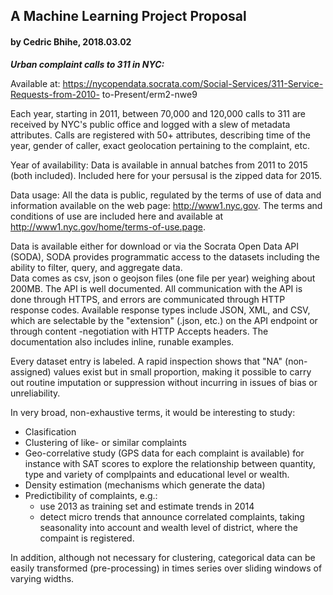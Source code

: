 ﻿##          A Machine Learning Project Proposal
####               by Cedric Bhihe, 2018.03.02


***Urban complaint calls to 311 in NYC:***

Available at: https://nycopendata.socrata.com/Social-Services/311-Service-Requests-from-2010-
to-Present/erm2-nwe9


Each year, starting in 2011, between 70,000 and 120,000 calls to 311 are received by NYC's 
public office and logged with a slew of metadata attributes. Calls are registered with 50+ 
attributes, describing time of the year, gender of caller, exact geolocation pertaining to 
the complaint, etc.

Year of availability: Data is available in annual batches from 2011 to 2015 (both included). 
Included here for your persusal is the zipped data for 2015.

Data usage: All the data is public, regulated by the terms of use of data and information 
available on the web page: http://www1.nyc.gov.  The terms and conditions of use are included 
here and available at http://www1.nyc.gov/home/terms-of-use.page.


Data is available either for download or via the Socrata Open Data API (SODA), SODA provides 
programmatic access to the datasets including the ability to filter, query, and aggregate data.  
Data comes as csv, json o geojson files (one file per year) weighing about 200MB.  The API is 
well documented. All communication with the API is done through HTTPS, and errors are 
communicated through HTTP response codes. Available response types include JSON, XML, and CSV, 
which are selectable by the "extension" (.json, etc.) on the API endpoint or through content
-negotiation with HTTP Accepts headers.  The documentation also includes inline, runable examples.


Every dataset entry is labeled.  A rapid inspection shows that "NA" (non-assigned) values exist but in small proportion, making it possible to carry out routine imputation or suppression without incurring in issues of bias or unreliability.

In very broad, non-exhaustive terms, it would be interesting to study:

- Clasification
- Clustering of like- or similar complaints
- Geo-correlative study (GPS data for each complaint is available) for instance with SAT scores 
to explore the relationship between quantity, type and variety  of complpaints and educational 
level or wealth.
- Density estimation (mechanisms which generate the data)
- Predictibility of complaints, e.g.:
	- use 2013 as training set and estimate trends in 2014
	- detect micro trends that announce correlated complaints, taking seasonality into account 
	and wealth level of district, where the compaint is registered.

In addition, although not necessary for clustering, categorical data can be easily transformed 
(pre-processing) in times series over sliding windows of varying widths.
